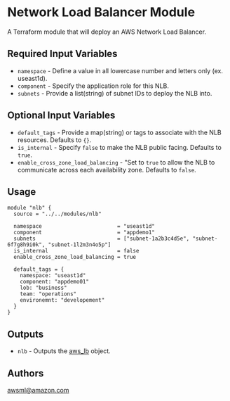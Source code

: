 Network Load Balancer Module
===========

A Terraform module that will deploy an AWS Network Load Balancer.

Required Input Variables
----------------------

- `namespace` - Define a value in all lowercase number and letters only (ex. useast1d).
- `component` - Specify the application role for this NLB.
- `subnets` - Provide a list(string) of subnet IDs to deploy the NLB into.

Optional Input Variables
----------------------

- `default_tags` - Provide a map(string) or tags to associate with the NLB resources. Defaults to `{}`.
- `is_internal` - Specify `false` to make the NLB public facing. Defaults to `true`.
- `enable_cross_zone_load_balancing` - "Set to `true` to allow the NLB to communicate across each availability zone. Defaults to `false`.

Usage
-----

```hcl
module "nlb" {
  source = "../../modules/nlb"

  namespace                        = "useast1d"
  component                        = "appdemo1"
  subnets                          = ["subnet-1a2b3c4d5e", "subnet-6f7g8h9i0k", "subnet-1l2m3n4o5p"]
  is_internal                      = false
  enable_cross_zone_load_balancing = true

  default_tags = {
    namespace: "useast1d"
    component: "appdemo01"
    lob: "business"
    team: "operations"
    environemnt: "developement"
  }
}
```

Outputs
----------------------

- `nlb` - Outputs the [aws_lb](https://registry.terraform.io/providers/hashicorp/aws/latest/docs/resources/lb) object.

Authors
----------------------

awsml@amazon.com
